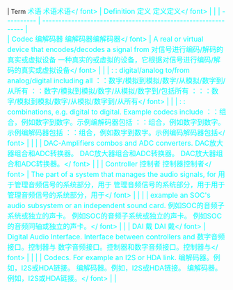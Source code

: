 |   Term        <font color=#00ffff size=3>术语</font>  <font color=#00ffff size=3>术语<font color = 00ffff size = 3>术语</ font></font> |   Definition                                                      <font color=#00ffff size=3>定义</font>  <font color=#00ffff size=3>定义<font color = 00ffff size = 3>定义</ font></font> |    |
| ---------- | -------------------------------------------------------------- |  
|   Codec       <font color=#00ffff size=3>编解码器</font>  <font color=#00ffff size=3>编解码器<font color = 00ffff size = 3>编解码器</ font></font> |   A real or virtual device that encodes/decodes a signal from     <font color=#00ffff size=3>对信号进行编码/解码的真实或虚拟设备</font>  <font color=#00ffff size=3>一种真实的或虚拟的设备，它根据<font color = 00ffff size = 3>对信号进行编码/解码的真实或虚拟设备</ font></font> |    |
|  :            : digital/analog to/from analog/digital including all             <font color=#00ffff size=3>：：数字/模拟到模拟/数字/从模拟/数字到/从所有</font>  <font color=#00ffff size=3>：：数字/模拟到模拟/数字/从模拟/数字到/包括所有<font color = 00ffff size = 3> ：：：数字/模拟到模拟/数字/从模拟/数字到/从所有</ font></font> |    |
|  :            : combinations, e.g. digital to digital. Example codecs include   <font color=#00ffff size=3>：：组合，例如数字到数字。示例编解码器包括</font>  <font color=#00ffff size=3>：：组合，例如数字到数字。示例编解码器包括<font color = 00ffff size = 3> ：：组合，例如数字到数字。示例编码解码器包括</ font></font> |    |
|                | DAC-Amplifiers combos and ADC converters.                       <font color=#00ffff size=3>DAC放大器组合和ADC转换器。</font>  <font color=#00ffff size=3>DAC放大器组合和ADC转换器。 <font color = 00ffff size = 3> DAC放大器组合和ADC转换器。</ font></font> |    |
|   Controller  <font color=#00ffff size=3>控制者</font>  <font color=#00ffff size=3>控制器<font color = 00ffff size = 3>控制者</ font></font> |   The part of a system that manages the audio signals, for        <font color=#00ffff size=3>用于管理音频信号的系统部分，用于</font>  <font color=#00ffff size=3>管理音频信号的系统部分，用于<font color = 00ffff size = 3>用于管理音频信号的系统部分，用于</ font></font> |    |
|                | example an SOC's audio subsystem or an independent sound card.  <font color=#00ffff size=3>例如SOC的音频子系统或独立的声卡。</font>  <font color=#00ffff size=3>例如SOC的音频子系统或独立的声卡。 <font color = 00ffff size = 3>例如SOC的音频同轴或独立的声卡。</ font></font> |    |
|   DAI         <font color=#00ffff size=3>戴</font>  <font color=#00ffff size=3>DAI <font color = 00ffff size = 3>戴</ font></font> |   Digital Audio Interface. Interface between controllers and      <font color=#00ffff size=3>数字音频接口。控制器与</font>  <font color=#00ffff size=3>数字音频接口。控制器和<font color = 00ffff size = 3>数字音频接口。控制器与</ font></font> |    |
|                | Codecs. For example an I2S or HDA link.                         <font color=#00ffff size=3>编解码器。例如，I2S或HDA链接。</font>  <font color=#00ffff size=3>编解码器。例如，I2S或HDA链接。 <font color = 00ffff size = 3>编解码器。例如，I2S或HDA链接。</ font></font> |    |
